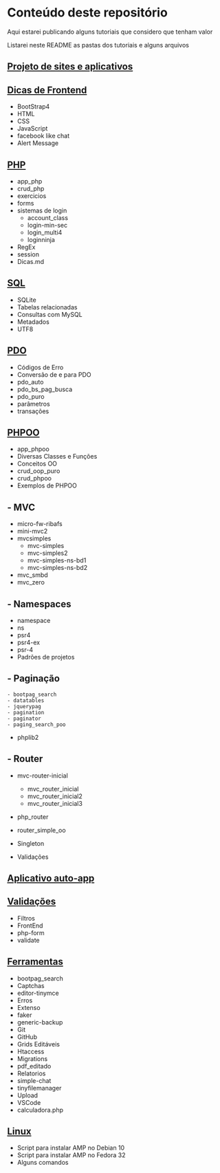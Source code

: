 # Conteúdo deste repositório

Aqui estarei publicando alguns tutoriais que considero que tenham valor

Listarei neste README as pastas dos tutoriais e alguns arquivos

## [Projeto de sites e aplicativos](1Projeto)

## [Dicas de Frontend](2Frontend)
- BootStrap4
- HTML
- CSS
- JavaScript
- facebook like chat
- Alert Message

## [PHP](3PHP)
- app_php
- crud_php
- exercicios
- forms
- sistemas de login
  - account_class
  - login-min-sec
  - login_multi4
  - loginninja
- RegEx
- session
- Dicas.md

## [SQL](4SQL)
- SQLite
- Tabelas relacionadas
- Consultas com MySQL
- Metadados
- UTF8

## [PDO](5PDO)
- Códigos de Erro
- Conversão de e para PDO
- pdo_auto
- pdo_bs_pag_busca
- pdo_puro
- parâmetros
- transações

## [PHPOO](6PHPOO)
- app_phpoo
- Diversas Classes e Funções
- Conceitos OO
- crud_oop_puro
- crud_phpoo
- Exemplos de PHPOO
## - MVC
  - micro-fw-ribafs
  - mini-mvc2
  - mvcsimples
    - mvc-simples
    - mvc-simples2
    - mvc-simples-ns-bd1
    - mvc-simples-ns-bd2
  - mvc_smbd
  - mvc_zero
## - Namespaces
  - namespace
  - ns
  - psr4
  - psr4-ex
  - psr-4
- Padrões de projetos
## - Paginação
    - bootpag_search
    - datatables
    - jquerypag
    - pagination
    - paginator
    - paging_search_poo
- phplib2
## - Router
  - mvc-router-inicial
    - mvc_router_inicial
    - mvc_router_inicial2
    - mvc_router_inicial3
  - php_router
  - router_simple_oo
- Singleton

- Validações

## [Aplicativo auto-app](7auto-app)

## [Validações](8Validacoes)
  - Filtros
  - FrontEnd
  - php-form
  - validate

## [Ferramentas](9Ferramentas)
  - bootpag_search
  - Captchas
  - editor-tinymce
  - Erros
  - Extenso
  - faker
  - generic-backup
  - Git
  - GitHub
  - Grids Editáveis
  - Htaccess
  - Migrations
  - pdf_editado
  - Relatorios
  - simple-chat
  - tinyfilemanager
  - Upload
  - VSCode
  - calculadora.php

## [Linux](10Linux)
  - Script para instalar AMP no Debian 10
  - Script para instalar AMP no Fedora 32
  - Alguns comandos


